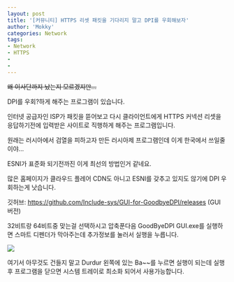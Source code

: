 ```yaml
---
layout: post
title: '[커뮤니티] HTTPS 리셋 패킷을 기다리지 말고 DPI를 우회해보자'
author: 'Mokky'
categories: Network
tags:
- Network
- HTTPS
-
-
---
```



<script> location.href='https://cafe.naver.com/develoid/850642' ; </script>

<strike>왜 이사단까지 났는지 모르겠지만...</strike><p><strike></strike></p>
<p>DPI를 우회?하게 해주는 프로그램이 있습니다.</p>
<p>인터넷 공급자인 ISP가 패킷을 뜯어보고 다시 클라이언트에게 HTTPS 커넥션 리셋을 응답하기전에 입력받은 사이트로 직행하게 해주는 프로그램입니다.</p>
<p>원래는 러시아에서 검열을 피하고자 만든 러시아제 프로그램인데 이게 한국에서 쓰일줄이야...</p>
<p>ESNI가 표준화 되기전까진 이게 최선의 방법인거 같네요.</p>
<p>많은 홈페이지가 클라우드 플레어 CDN도 아니고 ESNI를 갖추고 있지도 않기에 DPI 우회하는게 낫습니다.</p>
<p>깃허브:&nbsp;<a href="https://github.com/Include-sys/GUI-for-GoodbyeDPI/releases">https://github.com/Include-sys/GUI-for-GoodbyeDPI/releases</a> (GUI 버전)</p>
<p>32비트랑 64비트중 맞는걸 선택하시고 압축푼다음&nbsp;GoodByeDPI GUI.exe를 실행하면 스마트 디펜더가 막아주는데 추가정보를 눌러서 실행을 누릅니다.</p>
<p><img src="https://cafeptthumb-phinf.pstatic.net/MjAxOTAyMTJfMjE0/MDAxNTQ5OTU3MzMxNTcw.OqT1Jsr5TuwCM8QDMJUQBnq7K_3GTxECZ8scFgdQChAg.4xdwTRbgZ4_WKo1z5hIPAdOCZmakukutXA-dmku51qUg.JPEG.yms2772/%7BA8FC0B23-A9B7-45EF-9719-13DC23417463%7D.png.jpg?type=w740"></p>
<p>여기서 아무것도 건들지 말고 Durdur 왼쪽에 있는 Ba~~를 누르면 실행이 되는데 실행 후 프로그램을 닫으면 시스템 트레이로 최소화 되어서 사용가능합니다.</p>
